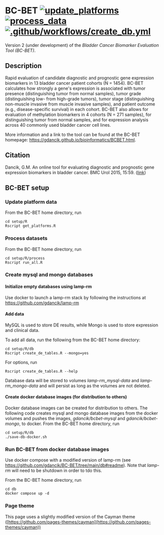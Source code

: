 # BC-BET [![update_platforms](https://github.com/gdancik/BC-BET/workflows/platforms/badge.svg)](https://github.com/gdancik/BC-BET/actions/workflows/platforms.yml) [![process_data](https://github.com/gdancik/BC-BET/actions/workflows/process.yml/badge.svg)](https://github.com/gdancik/BC-BET/actions/workflows/process.yml) [![.github/workflows/create_db.yml](https://github.com/gdancik/BC-BET/actions/workflows/create_db.yml/badge.svg)](https://github.com/gdancik/BC-BET/actions/workflows/create_db.yml)

Version 2 (under development) of the *Bladder Cancer Biomarker Evaluation Tool (BC-BET)*.

## Description
Rapid evaluation of candidate diagnostic and prognostic gene expression biomarkers in 13 bladder cancer patient cohorts (N = 1454). BC-BET calculates how strongly a gene's expression is associated with tumor presence (distinguishing tumor from normal samples), tumor grade (distinguishing low- from high-grade tumors), tumor stage (distinguishing non-muscle invasive from muscle invasive samples), and patient outcome (e.g., disease-specific survival) in each cohort. BC-BET also allows for evaluation of methylation biomarkers in 4 cohorts (N = 271 samples), for distinguishing tumor from normal samples, and for expression analysis across 40 commonly used bladder cancer cell lines. 

More information and a link to the tool can be found at the BC-BET homepage: https://gdancik.github.io/bioinformatics/BCBET.html.
## Citation
Dancik, G.M. An online tool for evaluating diagnostic and prognostic gene expression biomarkers in bladder cancer. BMC Urol 2015, 15:59. ([link](http://biomedcentral.com/1471-2490/15/59)) 


## BC-BET setup

### Update platform data

From the BC-BET home directory, run
```
cd setup/R 
Rscript get_platforms.R
```

### Process datasets

From the BC-BET home directory, run

```
cd setup/R/process
Rscript run_all.R
```

### Create mysql and mongo databases

#### Initialize empty databases using lamp-rm

Use docker to launch a lamp-rm stack by following the instructions at https://github.com/gdancik/lamp-rm

#### Add data

MySQL is used to store DE results, while Mongo is used to store expression and clinical data. 

To add all data, run the following from the BC-BET home directory:

```
cd setup/R/db 
Rscript create_de_tables.R --mongo=yes
```

For options, run
```
Rscript create_de_tables.R --help
```

Database data will be stored to volumes *lamp-rm_mysql-data* and *lamp-rm_mongo-data* and will persist as long as the volumes are not deleted.

#### Create docker database images (for distribution to others)

Docker database images can be created for distribution to others. The following code creates mysql and mongo database images from the docker volumes and pushes the images, *gdancik/bcbet-mysql* and *gdancik/bcbet-mongo*, to docker.
From the BC-BET home directory, run

```
cd setup/R/db 
./save-db-docker.sh
```

### Run BC-BET from docker database images

Use docker compose with a modified version of lamp-rm (see https://github.com/gdancik/BC-BET/tree/main/db#readme). Note that *lamp-rm* will need to be shutdown in order to tdo this.

From the BC-BET home directory, run

```
cd db 
docker compose up -d
```

### Page theme

This page uses a slightly modified version of the Cayman theme ([https://github.com/pages-themes/cayman](https://github.com/pages-themes/cayman))
